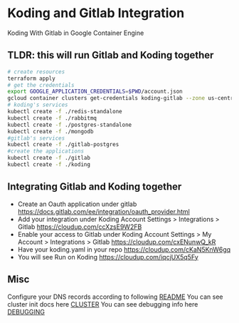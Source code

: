 # Koding and Gitlab Integration

Koding With Gitlab in Google Container Engine




## TLDR: this will run Gitlab and Koding together

```bash
# create resources
terraform apply
# get the credentials
export GOOGLE_APPLICATION_CREDENTIALS=$PWD/account.json
gcloud container clusters get-credentials koding-gitlab --zone us-central1-a
# koding's services
kubectl create -f ./redis-standalone
kubectl create -f ./rabbitmq
kubectl create -f ./postgres-standalone
kubectl create -f ./mongodb
#gitlab's services
kubectl create -f ./gitlab-postgres
#create the applications
kubectl create -f ./gitlab
kubectl create -f ./koding
```

## Integrating Gitlab and Koding together

* Create an Oauth application under gitlab https://docs.gitlab.com/ee/integration/oauth_provider.html
* Add your integration under Koding Account Settings > Integrations > Gitlab https://cloudup.com/ccXzsE9W2FB
* Enable your access to Gitlab under Koding Account Settings > My Account > Integrations > Gitlab https://cloudup.com/cxENunwQ_kR
* Have your koding.yaml in your repo https://cloudup.com/cKaN5KnW6gq
* You will see Run on Koding https://cloudup.com/iqcjUX5q5Fy


## Misc
Configure your DNS records according to following [README](./DNS.md)
You can see cluster init docs here [CLUSTER](./CLUSTER.md)
You can see debugging info here [DEBUGGING](./DEBUGGING.md)
